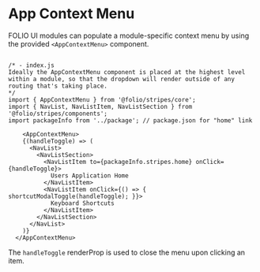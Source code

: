 # App Context Menu
FOLIO UI modules can populate a module-specific context menu by using the provided `<AppContextMenu>` component.

```

/* - index.js 
Ideally the AppContextMenu component is placed at the highest level within a module, so that the dropdown will render outside of any routing that's taking place.
*/
import { AppContextMenu } from '@folio/stripes/core';
import { NavList, NavListItem, NavListSection } from '@folio/stripes/components';
import packageInfo from '../package'; // package.json for "home" link

    <AppContextMenu>
    {(handleToggle) => (
      <NavList>
        <NavListSection>
          <NavListItem to={packageInfo.stripes.home} onClick={handleToggle}>
            Users Application Home
          </NavListItem>
          <NavListItem onClick={() => { shortcutModalToggle(handleToggle); }}>
            Keyboard Shortcuts
          </NavListItem>
        </NavListSection>
      </NavList>
    )}
  </AppContextMenu>
```

The `handleToggle` renderProp is used to close the menu upon clicking an item.
